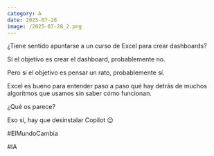 ```yaml
--- 
category: A 
date: 2025-07-28 
image: /2025-07-28_2.png 
--- 
```


¿Tiene sentido apuntarse a un curso de Excel para crear dashboards?

Si el objetivo es crear el dashboard, probablemente no. 

Pero si el objetivo es pensar un rato, probablemente sí. 

Excel es bueno para entender paso a paso qué hay detrás de muchos algoritmos que usamos sin saber cómo funcionan. 

¿Qué os parece?

Eso sí, hay que desinstalar Copilot  😉

#ElMundoCambia

#IA